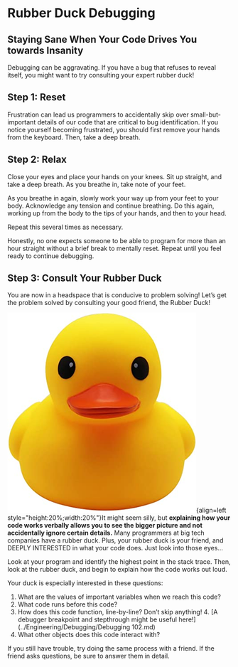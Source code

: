 # Rubber Duck Debugging
## Staying Sane When Your Code Drives You towards Insanity
Debugging can be aggravating. If you have a bug that refuses to reveal itself, you might want to try consulting your expert rubber duck!

## Step 1: Reset
Frustration can lead us programmers to accidentally skip over small-but-important details of our code that are critical to bug identification. If you notice yourself becoming frustrated, you should first remove your hands from the keyboard. Then, take a deep breath.

## Step 2: Relax
Close your eyes and place your hands on your knees. Sit up straight, and take a deep breath. As you breathe in, take note of your feet.

As you breathe in again, slowly work your way up from your feet to your body. Acknowledge any tension and continue breathing. Do this again, working up from the body to the tips of your hands, and then to your head.

Repeat this several times as necessary.

Honestly, no one expects someone to be able to program for more than an hour straight without a brief break to mentally reset. Repeat until you feel ready to continue debugging.

## Step 3: Consult Your Rubber Duck
You are now in a headspace that is conducive to problem solving! Let’s get the problem solved by consulting your good friend, the Rubber Duck!

![Duck](../_assets/duck.jpg){align=left style="height:20%;width:20%"}It might seem silly, but **explaining how your code works verbally allows you to see the bigger picture and not accidentally ignore certain details.** Many programmers at big tech companies have a rubber duck. Plus, your rubber duck is your friend, and DEEPLY INTERESTED in what your code does. Just look into those eyes…

Look at your program and identify the highest point in the stack trace. Then, look at the rubber duck, and begin to explain how the code works out loud.

Your duck is especially interested in these questions:

1. What are the values of important variables when we reach this code?
2. What code runs before this code?
3. How does this code function, line-by-line? Don’t skip anything!
    4. [A debugger breakpoint and stepthrough might be useful here!](../Engineering/Debugging/Debugging 102.md)
5. What other objects does this code interact with?

If you still have trouble, try doing the same process with a friend. If the friend asks questions, be sure to answer them in detail. 